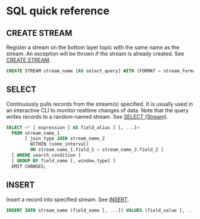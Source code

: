# SQL quick reference

## CREATE STREAM

Register a stream on the bottom layer topic with the same name as the stream. An exception will be thrown if the stream is already created. See [CREATE STREAM](statements/create-stream.md).

```sql
CREATE STREAM stream_name [AS select_query] WITH (FORMAT = stream_format);
```

## SELECT

Continuously pulls records from the stream(s) specified. It is usually used in an interactive CLI to monitor realtime changes of data. Note that the query writes records to a random-named stream. See [SELECT (Stream)](statements/select-stream.md).

```sql
SELECT <* | expression [ AS field_alias ] [, ...]>
  FROM stream_name_1
       [ join_type JOIN stream_name_2
         WITHIN (some_interval)
         ON stream_name_1.field_1 = stream_name_2.field_2 ]
  [ WHERE search_condition ]
  [ GROUP BY field_name [, window_type] ]
  EMIT CHANGES;
```

## INSERT

Insert a record into specified stream. See [INSERT](statements/insert.md).

```sql
INSERT INTO stream_name (field_name [, ...]) VALUES (field_value [, ...]);
```
